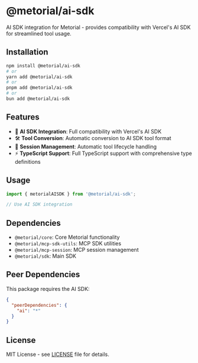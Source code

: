 # @metorial/ai-sdk

AI SDK integration for Metorial - provides compatibility with Vercel's AI SDK for streamlined tool usage.

## Installation

```bash
npm install @metorial/ai-sdk
# or
yarn add @metorial/ai-sdk
# or
pnpm add @metorial/ai-sdk
# or
bun add @metorial/ai-sdk
```

## Features

- 🔧 **AI SDK Integration**: Full compatibility with Vercel's AI SDK
- 🛠️ **Tool Conversion**: Automatic conversion to AI SDK tool format
- 📡 **Session Management**: Automatic tool lifecycle handling
- ⚡ **TypeScript Support**: Full TypeScript support with comprehensive type definitions

## Usage

```typescript
import { metorialAISDK } from '@metorial/ai-sdk';

// Use AI SDK integration
```

## Dependencies

- `@metorial/core`: Core Metorial functionality
- `@metorial/mcp-sdk-utils`: MCP SDK utilities
- `@metorial/mcp-session`: MCP session management
- `@metorial/sdk`: Main SDK

## Peer Dependencies

This package requires the AI SDK:

```json
{
  "peerDependencies": {
    "ai": "*"
  }
}
```

## License

MIT License - see [LICENSE](../../LICENSE) file for details.
